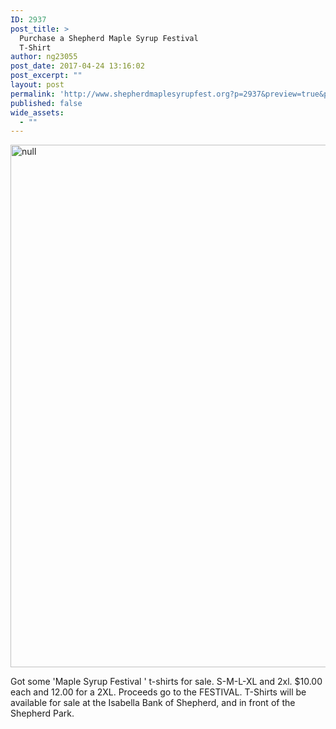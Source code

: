 ```yaml
---
ID: 2937
post_title: >
  Purchase a Shepherd Maple Syrup Festival
  T-Shirt
author: ng23055
post_date: 2017-04-24 13:16:02
post_excerpt: ""
layout: post
permalink: 'http://www.shepherdmaplesyrupfest.org?p=2937&preview=true&preview_id=2937'
published: false
wide_assets:
  - ""
---
```

<p></p>
<p><img src="http://www.shepherdmaplesyrupfest.org/wp-content/uploads/2017/04/image-4.jpeg" width="624" height="836" alt="null" title="null"></p>
<p></p>
<p>Got some 'Maple Syrup Festival ' t-shirts for sale. S-M-L-XL and 2xl. $10.00 each and 12.00 for a 2XL. Proceeds go to the FESTIVAL. T-Shirts will be available for sale at the Isabella Bank of Shepherd, and in front of the Shepherd Park.</p>